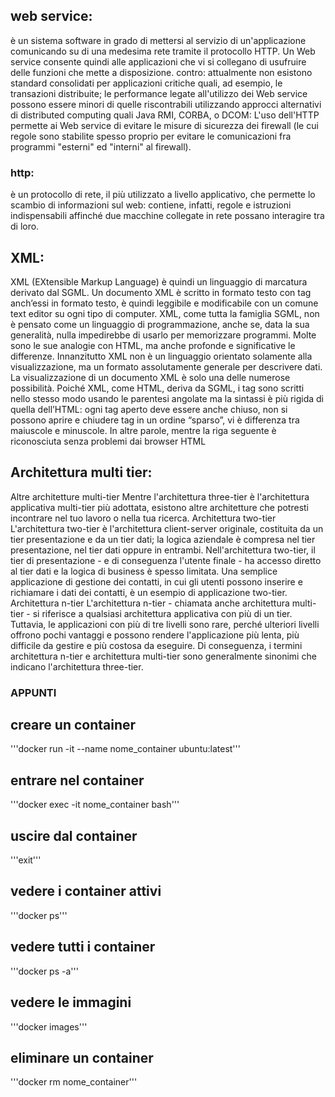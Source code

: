 ## web service:
è un sistema software in grado di mettersi al servizio di un'applicazione comunicando su di una medesima rete tramite il protocollo HTTP. Un Web service consente quindi alle applicazioni che vi si collegano di usufruire delle funzioni che mette a disposizione.
contro:
attualmente non esistono standard consolidati per applicazioni critiche quali, ad esempio, le transazioni distribuite;
le performance legate all'utilizzo dei Web service possono essere minori di quelle riscontrabili utilizzando approcci alternativi di distributed computing quali Java RMI, CORBA, o DCOM:
L'uso dell'HTTP permette ai Web service di evitare le misure di sicurezza dei firewall (le cui regole sono stabilite spesso proprio per evitare le comunicazioni fra programmi "esterni" ed "interni" al firewall).

### http:
è un protocollo di rete, il più utilizzato a livello applicativo, che permette lo scambio di informazioni sul web: contiene, infatti, regole e istruzioni indispensabili affinché due macchine collegate in rete possano interagire tra di loro.

## XML:
XML (EXtensible Markup Language) è quindi un linguaggio di marcatura derivato dal SGML. Un documento XML è scritto in formato testo con tag anch’essi in formato testo, è quindi leggibile e modificabile con un comune text editor su ogni tipo di computer. XML, come tutta la famiglia SGML, non è pensato come un linguaggio di programmazione, anche se, data la sua generalità, nulla impedirebbe di usarlo per memorizzare programmi. Molte sono le sue analogie con HTML, ma anche profonde e significative le differenze. Innanzitutto XML non è un linguaggio orientato solamente alla visualizzazione, ma un formato assolutamente generale per descrivere dati. La visualizzazione di un documento XML è solo una delle numerose possibilità. Poiché XML, come HTML, deriva da SGML, i tag sono scritti nello stesso modo usando le parentesi angolate ma la sintassi è più rigida di quella dell’HTML: ogni tag aperto deve essere anche chiuso, non si possono aprire e chiudere tag in un ordine “sparso”, vi è differenza tra maiuscole e minuscole. In altre parole, mentre la riga seguente è riconosciuta senza problemi dai browser HTML

## Architettura multi tier:
Altre architetture multi-tier
Mentre l'architettura three-tier è l'architettura applicativa multi-tier più adottata, esistono altre architetture che potresti incontrare nel tuo lavoro o nella tua ricerca.
Architettura two-tier 
L'architettura two-tier è l'architettura client-server originale, costituita da un tier presentazione e da un tier dati; la logica aziendale è compresa nel tier presentazione, nel tier dati oppure in entrambi. Nell'architettura two-tier, il tier di presentazione - e di conseguenza l'utente finale - ha accesso diretto al tier dati e la logica di business è spesso limitata. Una semplice applicazione di gestione dei contatti, in cui gli utenti possono inserire e richiamare i dati dei contatti, è un esempio di applicazione two-tier.  
Architettura n-tier
L'architettura n-tier - chiamata anche architettura multi-tier -  si riferisce a  qualsiasi  architettura applicativa con più di un tier. Tuttavia, le applicazioni con più di tre livelli sono rare, perché ulteriori livelli offrono pochi vantaggi e possono rendere l'applicazione più lenta, più difficile da gestire e più costosa da eseguire. Di conseguenza, i termini architettura n-tier e architettura multi-tier sono generalmente sinonimi che indicano l'architettura three-tier.

###                 APPUNTI

## creare un container
'''docker run -it --name nome_container ubuntu:latest'''
## entrare nel container
'''docker exec -it nome_container bash'''
## uscire dal container
'''exit'''
## vedere i container attivi
'''docker ps'''
## vedere tutti i container
'''docker ps -a'''
## vedere le immagini
'''docker images'''
## eliminare un container
'''docker rm nome_container'''


